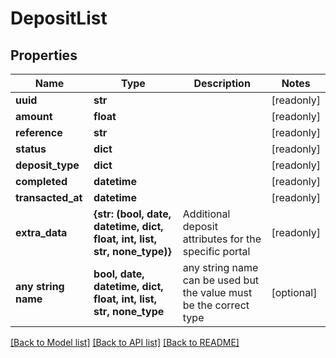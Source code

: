 # DepositList


## Properties
Name | Type | Description | Notes
------------ | ------------- | ------------- | -------------
**uuid** | **str** |  | [readonly] 
**amount** | **float** |  | [readonly] 
**reference** | **str** |  | [readonly] 
**status** | **dict** |  | [readonly] 
**deposit_type** | **dict** |  | [readonly] 
**completed** | **datetime** |  | [readonly] 
**transacted_at** | **datetime** |  | [readonly] 
**extra_data** | **{str: (bool, date, datetime, dict, float, int, list, str, none_type)}** | Additional deposit attributes for the specific portal | [readonly] 
**any string name** | **bool, date, datetime, dict, float, int, list, str, none_type** | any string name can be used but the value must be the correct type | [optional]

[[Back to Model list]](../README.md#documentation-for-models) [[Back to API list]](../README.md#documentation-for-api-endpoints) [[Back to README]](../README.md)


